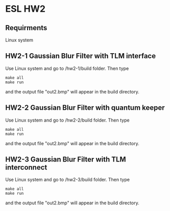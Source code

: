 # ESL HW2

## Requirments

Linux system

## HW2-1 Gaussian Blur Filter with TLM interface

Use Linux system and go to /hw2-1/build folder. Then type

```
make all
make run
```

and the output file "out2.bmp" will appear in the build directory.

## HW2-2 Gaussian Blur Filter with quantum keeper

Use Linux system and go to /hw2-2/build folder. Then type

```
make all
make run
```

and the output file "out2.bmp" will appear in the build directory.

## HW2-3 Gaussian Blur Filter with TLM interconnect

Use Linux system and go to /hw2-3/build folder. Then type

```
make all
make run
```

and the output file "out2.bmp" will appear in the build directory.
